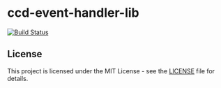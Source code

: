 # ccd-event-handler-lib

[![Build Status](https://travis-ci.org/hmcts/ccd-event-handler-lib.svg?branch=master)](https://travis-ci.org/hmcts/ccd-event-handler-lib)

## License
This project is licensed under the MIT License - see the [LICENSE](LICENSE) file for details.
